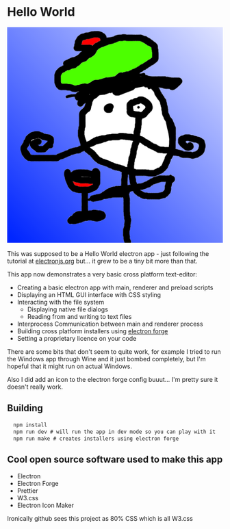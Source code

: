# Hello World

![Image](./assets/bonjour.png)

This was supposed to be a Hello World electron app - just following the tutorial at [electronjs.org](https://www.electronjs.org/docs/latest/get-started/quick-start) but... it grew to be a tiny bit more than that.

This app now demonstrates a very basic cross platform text-editor:

- Creating a basic electron app with main, renderer and preload scripts
- Displaying an HTML GUI interface with CSS styling
- Interacting with the file system
  - Displaying native file dialogs
  - Reading from and writing to text files
- Interprocess Communication between main and renderer process
- Building cross platform installers using [electron forge](https://www.electronforge.io/)
- Setting a proprietary licence on your code

There are some bits that don't seem to quite work, for example I tried to run the Windows app through Wine and it just bombed completely, but I'm hopeful that it might run on actual Windows.

Also I did add an icon to the electron forge config buuut... I'm pretty sure it doesn't really work.

## Building

```
  npm install
  npm run dev # will run the app in dev mode so you can play with it
  npm run make # creates installers using electron forge
```

## Cool open source software used to make this app

- Electron
- Electron Forge
- Prettier
- W3.css
- Electron Icon Maker

Ironically github sees this project as 80% CSS which is all W3.css
